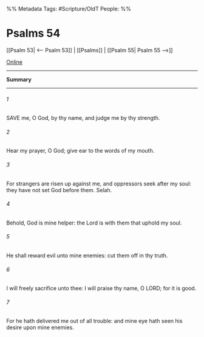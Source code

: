 

%% Metadata
Tags: #Scripture/OldT
People: 
%%
# Psalms 54
[[Psalm 53| <-- Psalm 53]] | [[Psalms]] | [[Psalm 55| Psalm 55 -->]]

[Online](https://churchofjesuschrist.org/study/scriptures/ot/ps/54?lang=eng)

---
__Summary__



---

###### 1
SAVE me, O God, by thy name, and judge me by thy strength.
###### 2
Hear my prayer, O God; give ear to the words of my mouth.
###### 3
For strangers are risen up against me, and oppressors seek after my soul: they have not set God before them.  Selah.
###### 4
Behold, God is mine helper: the Lord is with them that uphold my soul.
###### 5
He shall reward evil unto mine enemies: cut them off in thy truth.
###### 6
I will freely sacrifice unto thee: I will praise thy name, O LORD; for it is good.
###### 7
For he hath delivered me out of all trouble: and mine eye hath seen his desire upon mine enemies.



